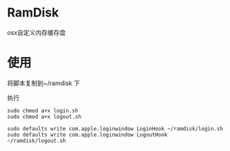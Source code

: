# RamDisk
osx自定义内存缓存盘

# 使用
将脚本复制到~/ramdisk 下

执行 
```
sudo chmod a+x login.sh
sudo chmod a+x logout.sh

sudo defaults write com.apple.loginwindow LoginHook ~/ramdisk/login.sh
sudo defaults write com.apple.loginwindow LogoutHook ~/ramdisk/logout.sh
```

